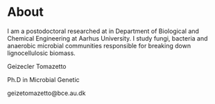 # About


I am a postodoctoral researched at in Department of Biological and 
Chemical Engineering at Aarhus University. I study fungi, bacteria and 
anaerobic microbial communities responsible for breaking down lignocellulosic biomass. 















<p>Geizecler Tomazetto&nbsp;</p>
<p>Ph.D in Microbial Genetic</p>
<p>geizetomazetto@bce.au.dk</p>
